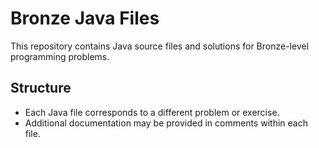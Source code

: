 # Bronze Java Files

This repository contains Java source files and solutions for Bronze-level programming problems.


## Structure

- Each Java file corresponds to a different problem or exercise.
- Additional documentation may be provided in comments within each file.

